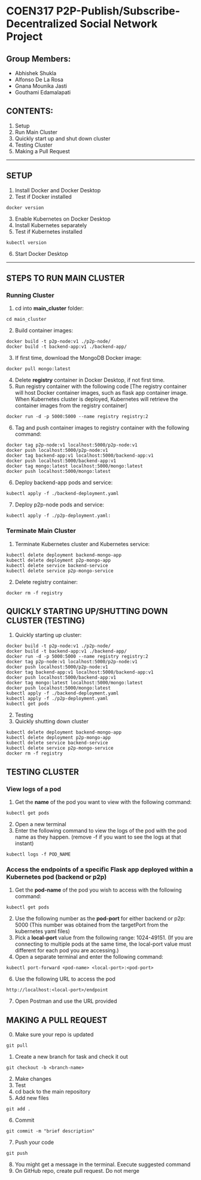 # COEN317 P2P-Publish/Subscribe-Decentralized Social Network Project

## Group Members:
- Abhishek Shukla
- Alfonso De La Rosa
- Gnana Mounika Jasti
- Gouthami Edamalapati

## CONTENTS:
1. Setup
2. Run Main Cluster
3. Quickly start up and shut down cluster
4. Testing Cluster
5. Making a Pull Request

---
## SETUP
1. Install Docker and Docker Desktop
2. Test if Docker installed
```
docker version
```
3. Enable Kubernetes on Docker Desktop
4. Install Kubernetes separately
5. Test if Kubernetes installed
```
kubectl version
```
6. Start Docker Desktop

---
## STEPS TO RUN MAIN CLUSTER

### Running Cluster
1. cd into **main_cluster** folder:
```
cd main_cluster
```
2. Build container images:
```
docker build -t p2p-node:v1 ./p2p-node/
docker build -t backend-app:v1 ./backend-app/
```
3. If first time, download the MongoDB Docker image:
```
docker pull mongo:latest
```
4. Delete **registry** container in Docker Desktop, if not first time.
5. Run registry container with the following code [The registry container will host Docker container images, such as flask app container image. When Kubernetes cluster is deployed, Kubernetes will retrieve the container images from the registry container]
```
docker run -d -p 5000:5000 --name registry registry:2
```
6. Tag and push container images to registry container with the following command:
```
docker tag p2p-node:v1 localhost:5000/p2p-node:v1
docker push localhost:5000/p2p-node:v1
docker tag backend-app:v1 localhost:5000/backend-app:v1
docker push localhost:5000/backend-app:v1
docker tag mongo:latest localhost:5000/mongo:latest
docker push localhost:5000/mongo:latest
```
6. Deploy backend-app pods and service:
```
kubectl apply -f ./backend-deployment.yaml
```
7. Deploy p2p-node pods and service:
```
kubectl apply -f ./p2p-deployment.yaml:
```

### Terminate Main Cluster
1. Terminate Kubernetes cluster and Kubernetes service:
```
kubectl delete deployment backend-mongo-app
kubectl delete deployment p2p-mongo-app
kubectl delete service backend-service
kubectl delete service p2p-mongo-service
```
2. Delete registry container:
```
docker rm -f registry
```

## QUICKLY STARTING UP/SHUTTING DOWN CLUSTER (TESTING)
1. Quickly starting up cluster:
```
docker build -t p2p-node:v1 ./p2p-node/
docker build -t backend-app:v1 ./backend-app/
docker run -d -p 5000:5000 --name registry registry:2
docker tag p2p-node:v1 localhost:5000/p2p-node:v1
docker push localhost:5000/p2p-node:v1
docker tag backend-app:v1 localhost:5000/backend-app:v1
docker push localhost:5000/backend-app:v1
docker tag mongo:latest localhost:5000/mongo:latest
docker push localhost:5000/mongo:latest
kubectl apply -f ./backend-deployment.yaml
kubectl apply -f ./p2p-deployment.yaml
kubectl get pods
```
2. Testing
3. Quickly shutting down cluster
```
kubectl delete deployment backend-mongo-app
kubectl delete deployment p2p-mongo-app
kubectl delete service backend-service
kubectl delete service p2p-mongo-service
docker rm -f registry
```

## TESTING CLUSTER

### View logs of a pod
1. Get the **name** of the pod you want to view with the following command:
```
kubectl get pods
```
2. Open a new terminal
3. Enter the following command to view the logs of the pod with the pod name as they happen. (remove -f if you want to see the logs at that instant)
```
kubectl logs -f POD_NAME
```

### Access the endpoints of a specific Flask app deployed within a Kubernetes pod (backend or p2p)
1. Get the **pod-name** of the pod you wish to access with the following command:
```
kubectl get pods
```
2. Use the following number as the **pod-port** for either backend or p2p: 5000 (This number was obtained from the targetPort from the kubernetes yaml files)
4. Pick a **local-port** value from the following range: 1024-49151. (If you are connecting to multiple pods at the same time, the local-port value must different for each pod you are accessing.)
5. Open a separate terminal and enter the following command:
```
kubectl port-forward <pod-name> <local-port>:<pod-port>
```
6. Use the following URL to access the pod
```
http://localhost:<local-port>/endpoint
```
7. Open Postman and use the URL provided

## MAKING A PULL REQUEST
0. Make sure your repo is updated
```
git pull
```
1. Create a new branch for task and check it out
```
git checkout -b <branch-name>
```
2. Make changes
3. Test
4. cd back to the main repository
5. Add new files
```
git add .
```
6. Commit
```
git commit -m "brief description"
```
7. Push your code
```
git push
```
8. You might get a message in the terminal. Execute suggested command
9. On GitHub repo, create pull request. Do not merge
